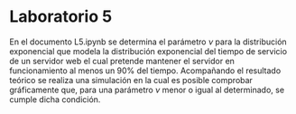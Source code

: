 # Laboratorio 5

En el documento L5.ipynb se determina el parámetro $\nu$ para la distribución exponencial que modela la distribución exponencial del tiempo de servicio de un servidor web el cual pretende mantener el servidor en funcionamiento al menos un 90% del tiempo. Acompañando el resultado teórico se realiza una simulación en la cual es posible comprobar gráficamente que, para una parámetro $\nu$ menor o igual al determinado, se cumple dicha condición.
